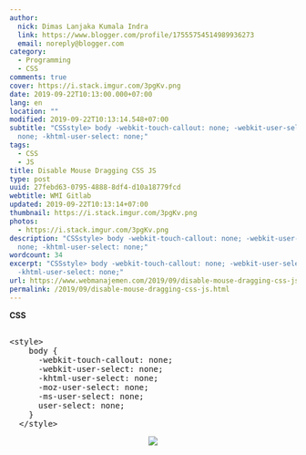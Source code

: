 ```yaml
---
author:
  nick: Dimas Lanjaka Kumala Indra
  link: https://www.blogger.com/profile/17555754514989936273
  email: noreply@blogger.com
category:
  - Programming
  - CSS
comments: true
cover: https://i.stack.imgur.com/3pgKv.png
date: 2019-09-22T10:13:00.000+07:00
lang: en
location: ""
modified: 2019-09-22T10:13:14.548+07:00
subtitle: "CSSstyle> body -webkit-touch-callout: none; -webkit-user-select:
  none; -khtml-user-select: none;"
tags:
  - CSS
  - JS
title: Disable Mouse Dragging CSS JS
type: post
uuid: 27febd63-0795-4888-8df4-d10a18779fcd
webtitle: WMI Gitlab
updated: 2019-09-22T10:13:14+07:00
thumbnail: https://i.stack.imgur.com/3pgKv.png
photos:
  - https://i.stack.imgur.com/3pgKv.png
description: "CSSstyle> body -webkit-touch-callout: none; -webkit-user-select:
  none; -khtml-user-select: none;"
wordcount: 34
excerpt: "CSSstyle> body -webkit-touch-callout: none; -webkit-user-select: none;
  -khtml-user-select: none;"
url: https://www.webmanajemen.com/2019/09/disable-mouse-dragging-css-js.html
permalink: /2019/09/disable-mouse-dragging-css-js.html
---
```


<div dir="ltr" style="text-align: left;" trbidi="on"><b>CSS</b><br><pre><br>&lt;style&gt;<br>    body {<br>      -webkit-touch-callout: none;<br>      -webkit-user-select: none;<br>      -khtml-user-select: none;<br>      -moz-user-select: none;<br>      -ms-user-select: none;<br>      user-select: none;<br>    }<br>  &lt;/style&gt;<br></pre><div class="separator" style="clear: both; text-align: center;"><a href="https://i.stack.imgur.com/3pgKv.png" imageanchor="1" style="margin-left: 1em; margin-right: 1em;" rel="noopener noreferer nofollow"><img border="0" src="https://i.stack.imgur.com/3pgKv.png" data-original-width="319" data-original-height="192"></a></div> </div>
